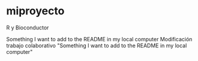 # miproyecto
R y Bioconductor 

Something I want to add to the README in my local computer
Modificación trabajo colaborativo
"Something I want to add to the README in my local computer" 
